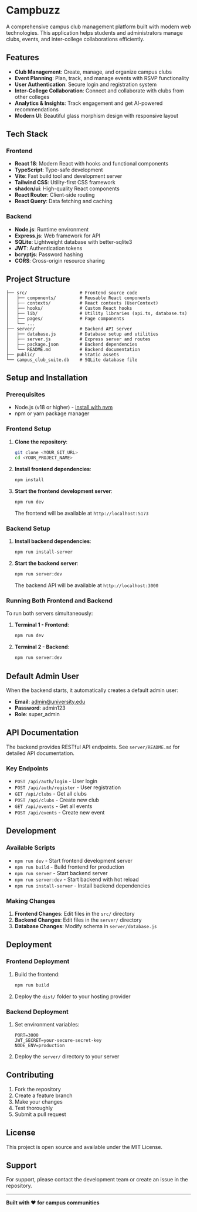 # Campbuzz

A comprehensive campus club management platform built with modern web technologies. This application helps students and administrators manage clubs, events, and inter-college collaborations efficiently.

## Features

- **Club Management**: Create, manage, and organize campus clubs
- **Event Planning**: Plan, track, and manage events with RSVP functionality
- **User Authentication**: Secure login and registration system
- **Inter-College Collaboration**: Connect and collaborate with clubs from other colleges
- **Analytics & Insights**: Track engagement and get AI-powered recommendations
- **Modern UI**: Beautiful glass morphism design with responsive layout

## Tech Stack

### Frontend
- **React 18**: Modern React with hooks and functional components
- **TypeScript**: Type-safe development
- **Vite**: Fast build tool and development server
- **Tailwind CSS**: Utility-first CSS framework
- **shadcn/ui**: High-quality React components
- **React Router**: Client-side routing
- **React Query**: Data fetching and caching

### Backend
- **Node.js**: Runtime environment
- **Express.js**: Web framework for API
- **SQLite**: Lightweight database with better-sqlite3
- **JWT**: Authentication tokens
- **bcryptjs**: Password hashing
- **CORS**: Cross-origin resource sharing

## Project Structure

```
├── src/                    # Frontend source code
│   ├── components/         # Reusable React components
│   ├── contexts/           # React contexts (UserContext)
│   ├── hooks/              # Custom React hooks
│   ├── lib/                # Utility libraries (api.ts, database.ts)
│   ├── pages/              # Page components
│   └── ...
├── server/                 # Backend API server
│   ├── database.js         # Database setup and utilities
│   ├── server.js           # Express server and routes
│   ├── package.json        # Backend dependencies
│   └── README.md           # Backend documentation
├── public/                 # Static assets
└── campus_club_suite.db    # SQLite database file
```

## Setup and Installation

### Prerequisites

- Node.js (v18 or higher) - [install with nvm](https://github.com/nvm-sh/nvm#installing-and-updating)
- npm or yarn package manager

### Frontend Setup

1. **Clone the repository**:
   ```bash
   git clone <YOUR_GIT_URL>
   cd <YOUR_PROJECT_NAME>
   ```

2. **Install frontend dependencies**:
   ```bash
   npm install
   ```

3. **Start the frontend development server**:
   ```bash
   npm run dev
   ```

   The frontend will be available at `http://localhost:5173`

### Backend Setup

1. **Install backend dependencies**:
   ```bash
   npm run install-server
   ```

2. **Start the backend server**:
   ```bash
   npm run server:dev
   ```

   The backend API will be available at `http://localhost:3000`

### Running Both Frontend and Backend

To run both servers simultaneously:

1. **Terminal 1 - Frontend**:
   ```bash
   npm run dev
   ```

2. **Terminal 2 - Backend**:
   ```bash
   npm run server:dev
   ```

## Default Admin User

When the backend starts, it automatically creates a default admin user:

- **Email**: admin@university.edu
- **Password**: admin123
- **Role**: super_admin

## API Documentation

The backend provides RESTful API endpoints. See `server/README.md` for detailed API documentation.

### Key Endpoints

- `POST /api/auth/login` - User login
- `POST /api/auth/register` - User registration
- `GET /api/clubs` - Get all clubs
- `POST /api/clubs` - Create new club
- `GET /api/events` - Get all events
- `POST /api/events` - Create new event

## Development

### Available Scripts

- `npm run dev` - Start frontend development server
- `npm run build` - Build frontend for production
- `npm run server` - Start backend server
- `npm run server:dev` - Start backend with hot reload
- `npm run install-server` - Install backend dependencies

### Making Changes

1. **Frontend Changes**: Edit files in the `src/` directory
2. **Backend Changes**: Edit files in the `server/` directory
3. **Database Changes**: Modify schema in `server/database.js`

## Deployment

### Frontend Deployment

1. Build the frontend:
   ```bash
   npm run build
   ```

2. Deploy the `dist/` folder to your hosting provider

### Backend Deployment

1. Set environment variables:
   ```
   PORT=3000
   JWT_SECRET=your-secure-secret-key
   NODE_ENV=production
   ```

2. Deploy the `server/` directory to your server

## Contributing

1. Fork the repository
2. Create a feature branch
3. Make your changes
4. Test thoroughly
5. Submit a pull request

## License

This project is open source and available under the MIT License.

## Support

For support, please contact the development team or create an issue in the repository.

---

**Built with ❤️ for campus communities**

